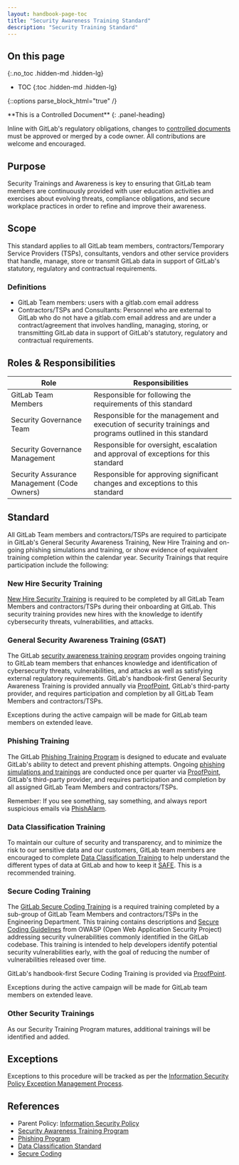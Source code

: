 ```yaml
---
layout: handbook-page-toc
title: "Security Awareness Training Standard"
description: "Security Training Standard"
---
```


## On this page
{:.no_toc .hidden-md .hidden-lg}

- TOC
{:toc .hidden-md .hidden-lg}

{::options parse_block_html="true" /}

<div class="panel panel-gitlab-orange">
**This is a Controlled Document**
{: .panel-heading}
<div class="panel-body">

Inline with GitLab's regulatory obligations, changes to [controlled documents](https://about.gitlab.com/handbook/security/controlled-document-procedure.html) must be approved or merged by a code owner. All contributions are welcome and encouraged. 

</div>
</div>

## Purpose
Security Trainings and Awareness is key to ensuring that GitLab team members are continuously provided with user education activities and exercises about evolving threats, compliance obligations, and secure workplace practices in order to refine and improve their awareness.

## Scope

This standard applies to all GitLab team members, contractors/Temporary Service Providers (TSPs), consultants, vendors and other service providers that handle, manage, store or transmit GitLab data in support of GitLab's statutory, regulatory and contractual requirements. 

### Definitions

* GitLab Team members: users with a gitlab.com email address 
* Contractors/TSPs and Consultants: Personnel who are external to GitLab who do not have a gitlab.com email address and are under a contract/agreement that involves handling, managing, storing, or transmitting GitLab data in support of GitLab's statutory, regulatory and contractual requirements.



## Roles & Responsibilities

| Role | Responsibilities |
|------|----------|
| GitLab Team Members | Responsible for following the requirements of this standard |
| Security Governance Team | Responsible for the management and execution of security trainings and programs outlined in this standard |
| Security Governance Management | Responsible for oversight, escalation and approval of exceptions for this standard |
| Security Assurance Management (Code Owners) | Responsible for approving significant changes and exceptions to this standard |

## Standard
All GitLab Team members and contractors/TSPs are required to participate in GitLab's General Security Awareness Training, New Hire Training and on-going phishing simulations and training, or show evidence of equivalent training completion within the calendar year.  Security Trainings that require participation include the following:

### New Hire Security Training
[New Hire Security Training](https://about.gitlab.com/handbook/security/#gitlab-security-awareness-training) is required to be completed by all GitLab Team Members and contractors/TSPs during their onboarding at GitLab. This security training provides new hires with the knowledge to identify cybersecurity threats, vulnerabilities, and attacks.

### General Security Awareness Training (GSAT)
The GitLab [security awareness training program](https://about.gitlab.com/handbook/security/security-assurance/governance/sec-awareness-training.html) provides ongoing training to GitLab team members that enhances knowledge and identification of cybersecurity threats, vulnerabilities, and attacks as well as satisfying external regulatory requirements. GitLab's handbook-first General Security Awareness Training is provided annually via [ProofPoint](https://gitlab.ws01-securityeducation.com/), GitLab's third-party provider, and requires participation and completion by all GitLab Team Members and contractors/TSPs.

Exceptions during the active campaign will be made for GitLab team members on extended leave.

### Phishing Training
The GitLab [Phishing Training Program](https://about.gitlab.com/handbook/security/security-assurance/governance/phishing.html) is designed to educate and evaluate GitLab's ability to detect and prevent phishing attempts.  Ongoing [phishing simulations and trainings](https://about.gitlab.com/handbook/security/#phishing-simulations) are conducted once per quarter via [ProofPoint](https://gitlab.ws01-securityeducation.com/), GitLab's third-party provider, and requires participation and completion by all assigned GitLab Team Members and contractors/TSPs.

Remember: If you see something, say something, and always report suspicious emails via [PhishAlarm](https://about.gitlab.com/handbook/security/#option-1-preferred).

### Data Classification Training

To maintain our culture of security and transparency, and to minimize the risk to our sensitive data and our customers, GitLab team members are encouraged to complete [Data Classification Training](https://levelup.gitlab.com/access/saml/login/internal-team-members?returnTo=https://levelup.gitlab.com/learn/course/gitlab-data-classification-training) to help understand the different types of data at GitLab and how to keep it [SAFE](https://about.gitlab.com/handbook/legal/safe-framework/). This is a recommended training.

### Secure Coding Training

The [GitLab Secure Coding Training](https://about.gitlab.com/handbook/security/secure-coding-training.html) is a required training completed by a sub-group of GitLab Team Members and contractors/TSPs in the Engineering Department.  This training contains descriptions and [Secure Coding Guidelines](https://docs.gitlab.com/ee/development/secure_coding_guidelines.html) from OWASP (Open Web Application Security Project) addressing security vulnerabilities commonly identified in the GitLab codebase. This training is intended to help developers identify potential security vulnerabilities early, with the goal of reducing the number of vulnerabilities released over time. 

GitLab's handbook-first Secure Coding Training is provided via [ProofPoint](https://gitlab.ws01-securityeducation.com/).

Exceptions during the active campaign will be made for GitLab team members on extended leave.

### Other Security Trainings
As our Security Training Program matures, additional trainings will be identified and added.

## Exceptions

Exceptions to this procedure will be tracked as per the [Information Security Policy Exception Management Process](https://about.gitlab.com/handbook/security/#information-security-policy-exception-management-process).

## References

* Parent Policy: [Information Security Policy](https://about.gitlab.com/handbook/security/)
* [Security Awareness Training Program](https://about.gitlab.com/handbook/security/security-assurance/governance/sec-awareness-training.html)
* [Phishing Program](https://about.gitlab.com/handbook/security/security-assurance/governance/phishing.html)
* [Data Classification Standard](https://about.gitlab.com/handbook/security/data-classification-standard.html)
* [Secure Coding](https://about.gitlab.com/handbook/security/secure-coding-training.html)
